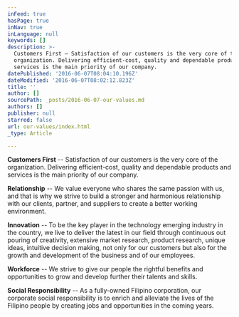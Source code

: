 ```yaml
---
inFeed: true
hasPage: true
inNav: true
inLanguage: null
keywords: []
description: >-
  Customers First – Satisfaction of our customers is the very core of the
  organization. Delivering efficient-cost, quality and dependable products and
  services is the main priority of our company.
datePublished: '2016-06-07T08:04:10.196Z'
dateModified: '2016-06-07T08:02:12.823Z'
title: ''
author: []
sourcePath: _posts/2016-06-07-our-values.md
authors: []
publisher: null
starred: false
url: our-values/index.html
_type: Article

---
```

**Customers First** -- Satisfaction of our customers is the very core of the organization. Delivering efficient-cost, quality and dependable products and services is the main priority of our company.

**Relationship** -- We value everyone who shares the same passion with us, and that is why we strive to build a stronger and harmonious relationship with our clients, partner, and suppliers to create a better working environment.

**Innovation** -- To be the key player in the technology emerging industry in the country, we live to deliver the latest in our field through continuous out pouring of creativity, extensive market research, product research, unique ideas, intuitive decision making, not only for our customers but also for the growth and development of the business and of our employees.

**Workforce** -- We strive to give our people the rightful benefits and opportunities to grow and develop further their talents and skills.

**Social Responsibility** -- As a fully-owned Filipino corporation, our corporate social responsibility is to enrich and alleviate the lives of the Filipino people by creating jobs and opportunities in the coming years.